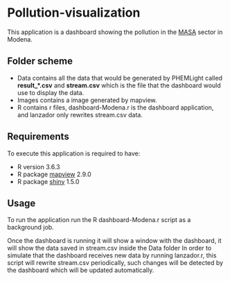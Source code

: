 
# Pollution-visualization

This application is a dashboard showing the pollution in the [MASA](https://www.automotivesmartarea.it/?lang=en) sector in Modena.

## Folder scheme

* Data contains all the data that would be generated by PHEMLight called **result_*.csv** and **stream.csv** which is the file that the dashboard would use to display the data.
* Images contains a image generated by mapview.
* R contains r files, dashboard-Modena.r is the dashboard application, and lanzador only rewrites stream.csv data. 

## Requirements

To execute this application is required to have:
* R version 3.6.3
* R package [mapview](https://r-spatial.github.io/mapview/) 2.9.0
* R package [shiny](https://shiny.rstudio.com/) 1.5.0


## Usage

To run the application run the R dashboard-Modena.r script as a background job.

Once the dashboard is running it will show a window with the dashboard, it will show the data saved in stream.csv inside the Data folder 
In order to simulate that the dashboard receives new data by running lanzador.r, this script will rewrite stream.csv periodically, such changes will be detected by the dashboard which will be updated automatically.
